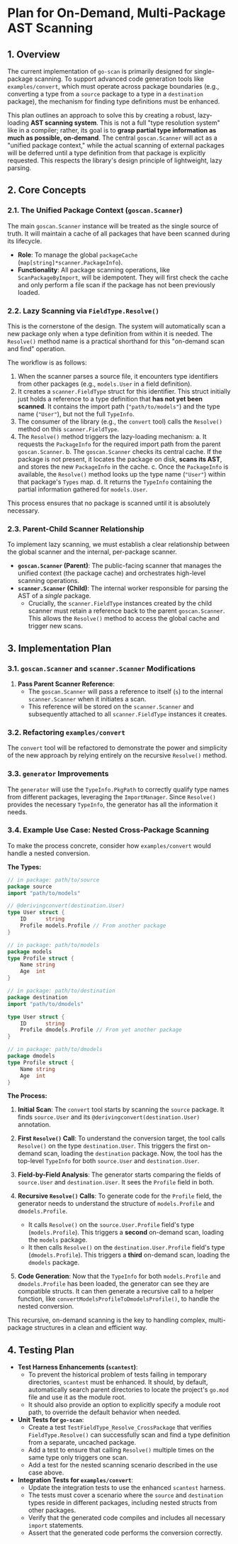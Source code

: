 # Plan for On-Demand, Multi-Package AST Scanning

## 1. Overview

The current implementation of `go-scan` is primarily designed for single-package scanning. To support advanced code generation tools like `examples/convert`, which must operate across package boundaries (e.g., converting a type from a `source` package to a type in a `destination` package), the mechanism for finding type definitions must be enhanced.

This plan outlines an approach to solve this by creating a robust, lazy-loading **AST scanning system**. This is not a full "type resolution system" like in a compiler; rather, its goal is to **grasp partial type information as much as possible, on-demand**. The central `goscan.Scanner` will act as a "unified package context," while the actual scanning of external packages will be deferred until a type definition from that package is explicitly requested. This respects the library's design principle of lightweight, lazy parsing.

## 2. Core Concepts

### 2.1. The Unified Package Context (`goscan.Scanner`)

The main `goscan.Scanner` instance will be treated as the single source of truth. It will maintain a cache of all packages that have been scanned during its lifecycle.

-   **Role**: To manage the global `packageCache` (`map[string]*scanner.PackageInfo`).
-   **Functionality**: All package scanning operations, like `ScanPackageByImport`, will be idempotent. They will first check the cache and only perform a file scan if the package has not been previously loaded.

### 2.2. Lazy Scanning via `FieldType.Resolve()`

This is the cornerstone of the design. The system will automatically scan a new package only when a type definition from within it is needed. The `Resolve()` method name is a practical shorthand for this "on-demand scan and find" operation.

The workflow is as follows:
1.  When the scanner parses a source file, it encounters type identifiers from other packages (e.g., `models.User` in a field definition).
2.  It creates a `scanner.FieldType` struct for this identifier. This struct initially just holds a reference to a type definition that **has not yet been scanned**. It contains the import path (`"path/to/models"`) and the type name (`"User"`), but not the full `TypeInfo`.
3.  The consumer of the library (e.g., the `convert` tool) calls the `Resolve()` method on this `scanner.FieldType`.
4.  The `Resolve()` method triggers the lazy-loading mechanism:
    a. It requests the `PackageInfo` for the required import path from the parent `goscan.Scanner`.
    b. The `goscan.Scanner` checks its central cache. If the package is not present, it locates the package on disk, **scans its AST**, and stores the new `PackageInfo` in the cache.
    c. Once the `PackageInfo` is available, the `Resolve()` method looks up the type name (`"User"`) within that package's `Types` map.
    d. It returns the `TypeInfo` containing the partial information gathered for `models.User`.

This process ensures that no package is scanned until it is absolutely necessary.

### 2.3. Parent-Child Scanner Relationship

To implement lazy scanning, we must establish a clear relationship between the global scanner and the internal, per-package scanner.

-   **`goscan.Scanner` (Parent)**: The public-facing scanner that manages the unified context (the package cache) and orchestrates high-level scanning operations.
-   **`scanner.Scanner` (Child)**: The internal worker responsible for parsing the AST of a *single* package.
    -   Crucially, the `scanner.FieldType` instances created by the child scanner must retain a reference back to the parent `goscan.Scanner`. This allows the `Resolve()` method to access the global cache and trigger new scans.

## 3. Implementation Plan

### 3.1. `goscan.Scanner` and `scanner.Scanner` Modifications

1.  **Pass Parent Scanner Reference**:
    -   The `goscan.Scanner` will pass a reference to itself (`s`) to the internal `scanner.Scanner` when it initiates a scan.
    -   This reference will be stored on the `scanner.Scanner` and subsequently attached to all `scanner.FieldType` instances it creates.

### 3.2. Refactoring `examples/convert`

The `convert` tool will be refactored to demonstrate the power and simplicity of the new approach by relying entirely on the recursive `Resolve()` method.

### 3.3. `generator` Improvements

The `generator` will use the `TypeInfo.PkgPath` to correctly qualify type names from different packages, leveraging the `ImportManager`. Since `Resolve()` provides the necessary `TypeInfo`, the generator has all the information it needs.

### 3.4. Example Use Case: Nested Cross-Package Scanning

To make the process concrete, consider how `examples/convert` would handle a nested conversion.

**The Types:**

```go
// in package: path/to/source
package source
import "path/to/models"

// @derivingconvert(destination.User)
type User struct {
    ID      string
    Profile models.Profile // From another package
}

// in package: path/to/models
package models
type Profile struct {
    Name string
    Age  int
}

// in package: path/to/destination
package destination
import "path/to/dmodels"

type User struct {
    ID      string
    Profile dmodels.Profile // From yet another package
}

// in package: path/to/dmodels
package dmodels
type Profile struct {
    Name string
    Age  int
}
```

**The Process:**

1.  **Initial Scan**: The `convert` tool starts by scanning the `source` package. It finds `source.User` and its `@derivingconvert(destination.User)` annotation.

2.  **First `Resolve()` Call**: To understand the conversion target, the tool calls `Resolve()` on the type `destination.User`. This triggers the first on-demand scan, loading the `destination` package. Now, the tool has the top-level `TypeInfo` for both `source.User` and `destination.User`.

3.  **Field-by-Field Analysis**: The generator starts comparing the fields of `source.User` and `destination.User`. It sees the `Profile` field in both.

4.  **Recursive `Resolve()` Calls**: To generate code for the `Profile` field, the generator needs to understand the structure of `models.Profile` and `dmodels.Profile`.
    -   It calls `Resolve()` on the `source.User.Profile` field's type (`models.Profile`). This triggers a **second** on-demand scan, loading the `models` package.
    -   It then calls `Resolve()` on the `destination.User.Profile` field's type (`dmodels.Profile`). This triggers a **third** on-demand scan, loading the `dmodels` package.

5.  **Code Generation**: Now that the `TypeInfo` for both `models.Profile` and `dmodels.Profile` has been loaded, the generator can see they are compatible structs. It can then generate a recursive call to a helper function, like `convertModelsProfileToDmodelsProfile()`, to handle the nested conversion.

This recursive, on-demand scanning is the key to handling complex, multi-package structures in a clean and efficient way.

## 4. Testing Plan

-   **Test Harness Enhancements (`scantest`)**:
    -   To prevent the historical problem of tests failing in temporary directories, `scantest` must be enhanced. It should, by default, automatically search parent directories to locate the project's `go.mod` file and use it as the module root.
    -   It should also provide an option to explicitly specify a module root path, to override the default behavior when needed.
-   **Unit Tests for `go-scan`**:
    -   Create a test `TestFieldType_Resolve_CrossPackage` that verifies `FieldType.Resolve()` can successfully scan and find a type definition from a separate, uncached package.
    -   Add a test to ensure that calling `Resolve()` multiple times on the same type only triggers one scan.
    -   Add a test for the nested scanning scenario described in the use case above.
-   **Integration Tests for `examples/convert`**:
    -   Update the integration tests to use the enhanced `scantest` harness.
    -   The tests must cover a scenario where the `source` and `destination` types reside in different packages, including nested structs from other packages.
    -   Verify that the generated code compiles and includes all necessary `import` statements.
    -   Assert that the generated code performs the conversion correctly.
